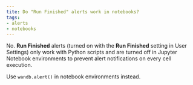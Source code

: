 ```yaml
---
tite: Do "Run Finished" alerts work in notebooks?
tags:
- alerts
- notebooks
---
```

No. **Run Finished** alerts (turned on with the **Run Finished** setting in User Settings) only work with Python scripts and are turned off in Jupyter Notebook environments to prevent alert notifications on every cell execution. 

Use `wandb.alert()` in notebook environments instead.
